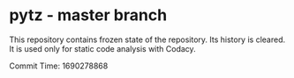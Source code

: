# pytz - master branch

This repository contains frozen state of the repository.
Its history is cleared. It is used only for static code
analysis with Codacy.

Commit Time: 1690278868